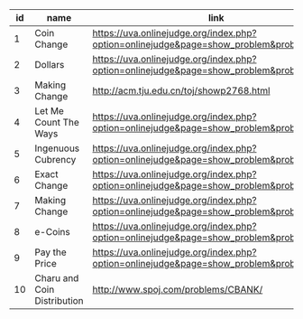 |id|name|link|difficulty|
|---|---|---|---|
|1|Coin Change|https://uva.onlinejudge.org/index.php?option=onlinejudge&page=show_problem&problem=615|
|2|Dollars|https://uva.onlinejudge.org/index.php?option=onlinejudge&page=show_problem&problem=83|
|3|Making Change|http://acm.tju.edu.cn/toj/showp2768.html|
|4|Let Me Count The Ways|https://uva.onlinejudge.org/index.php?option=onlinejudge&page=show_problem&problem=293|
|5|Ingenuous Cubrency|https://uva.onlinejudge.org/index.php?option=onlinejudge&page=show_problem&problem=2078|
|6|Exact Change|https://uva.onlinejudge.org/index.php?option=onlinejudge&page=show_problem&problem=2512|
|7|Making Change|https://uva.onlinejudge.org/index.php?option=onlinejudge&page=show_problem&problem=102|
|8|e-Coins|https://uva.onlinejudge.org/index.php?option=onlinejudge&page=show_problem&problem=1247|
|9|Pay the Price|https://uva.onlinejudge.org/index.php?option=onlinejudge&page=show_problem&problem=1254|
|10|Charu and Coin Distribution|http://www.spoj.com/problems/CBANK/|
